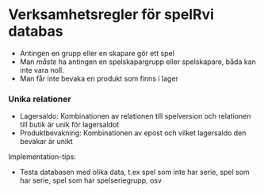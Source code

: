 # Verksamhetsregler för spelRvi databas

* Antingen en grupp eller en skapare gör ett spel
* Man *måste* ha antingen en spelskapargrupp eller spelskapare, båda kan inte vara noll.
* Man får inte bevaka en produkt som finns i lager

### Unika relationer

* Lagersaldo: Kombinationen av relationen till spelversion och relationen till butik är unik för lagersaldot
* Produktbevakning: Kombinationen av epost och vilket lagersaldo den bevakar är unikt


Implementation-tips:
- Testa databasen med olika data, t.ex spel som inte har serie, spel som har serie, spel som har spelseriegrupp, osv
